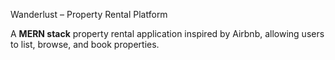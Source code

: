 Wanderlust – Property Rental Platform

A **MERN stack** property rental application inspired by Airbnb, allowing users to list, browse, and book properties.
